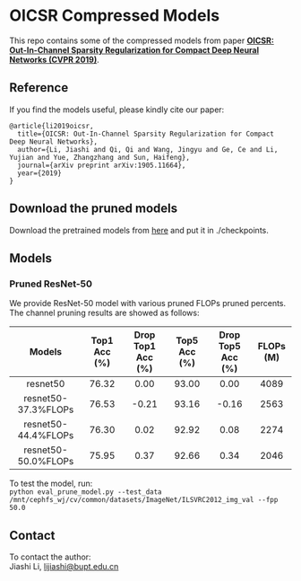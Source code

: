 # OICSR Compressed Models
This repo contains some of the compressed models from paper [**OICSR: Out-In-Channel Sparsity Regularization for Compact Deep Neural Networks (CVPR 2019)**](https://arxiv.org/abs/1905.11664).
## Reference
If you find the models useful, please kindly cite our paper:  
```
@article{li2019oicsr,
  title={OICSR: Out-In-Channel Sparsity Regularization for Compact Deep Neural Networks},
  author={Li, Jiashi and Qi, Qi and Wang, Jingyu and Ge, Ce and Li, Yujian and Yue, Zhangzhang and Sun, Haifeng},
  journal={arXiv preprint arXiv:1905.11664},
  year={2019}
}
```
## Download the pruned models
Download the pretrained models from [here](https://drive.google.com/drive/u/0/folders/10s98eW_25-xEHnpGsC3PsSU7PH5z681B) and put it in ./checkpoints.  
## Models  
### Pruned ResNet-50  
We provide ResNet-50 model with various pruned FLOPs pruned percents. The channel pruning results are showed as follows:  

|Models|Top1 Acc (%)|Drop Top1 Acc (%)|Top5 Acc (%)|Drop Top5 Acc (%)|FLOPs (M)|  
|:-:|:-:|:-:|:-:|:-:|:-:|  
|resnet50|76.32|0.00|93.00|0.00|4089|  
|resnet50-37.3%FLOPs|76.53|-0.21|93.16|-0.16|2563|  
|resnet50-44.4%FLOPs|76.30|0.02|92.92|0.08|2274|  
|resnet50-50.0%FLOPs|75.95|0.37|92.66|0.34|2046|  

To test the model, run:  
`python eval_prune_model.py --test_data /mnt/cephfs_wj/cv/common/datasets/ImageNet/ILSVRC2012_img_val --fpp 50.0`

## Contact
To contact the author:  
Jiashi Li, lijiashi@bupt.edu.cn



